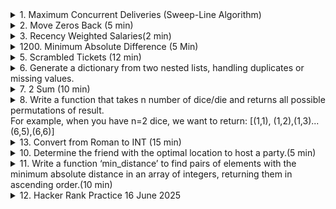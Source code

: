 <details>
<summary>1. Maximum Concurrent Deliveries (Sweep-Line Algorithm) </summary>

```python 
/* A courier can carry at most one active delivery at a time.
You are given a list of deliveries, each defined by a start timestamp (pickup) and an end timestamp (drop-off). Determine the maximum number of simultaneous active deliveries across all couriers.

Input(standard-in):

n # integer, 1 ≤ n ≤ 2*10^5
n lines follow: start_iso   end_iso

Example
5
2025-06-11T10:00:00 2025-06-11T10:25:00
2025-06-11T10:05:00 2025-06-11T10:30:00
2025-06-11T10:15:00 2025-06-11T10:45:00
2025-06-11T11:00:00 2025-06-11T11:20:00
2025-06-11T11:05:00 2025-06-11T11:15:00

Output (standard-out):
3
Explanation: Between 10:15 and 10:25 there are three overlapping deliveries.

Constraints & Tips
• ISO timestamps can be parsed with datetime.fromisoformat.
• O(n log n) expected; think sweep-line / line-sweep with event sorting (+1 at start, −1 at end).
*/


#incorrect solution I attempted thinking it is some modified merge interval thing 
def sweep_line(n, arr_time):
    array_time = [(t.split()) for t in arr_time]
    array_time = [(datetime.fromisoformat(t[0])::time), datetime.fromisoformat(t[1])::time)) for t in array_time]
    array_time.sort()
    
    start_time = array_time[0][0]
    end_time = array_time[0][1]
    max_concurrent = 0
    count = 1
    for i in range(1, len(array_time)):
        new_start , new_end = array_time[i]
        if new_start <  end_time:
            count += 1
        else:
            start_time = new_start
            end_time = new_end
            if count > max_concurrent:
                max_concurrent = count 
                count = 1 
    if count > max_concurrent:
        max_concurrent = count 
     
    return max_concurrent
```
Why the Sweep Line Fits ?\
    For every moment, we need to know, how many intervals overlap that moment and keep track of the maximum. That is exactly the textbook use case for a sweep line.

    Why we attach “+1” to a start-time and “−1” to an end-time?
    
    Picture a cashier holding a simple click-counter:
    • Every time a delivery begins, she clicks “up” once ( +1 ).
    • Every time a delivery finishes, she clicks “down” once ( −1 ).

    At any clock-tick, the display shows `current_up_clicks − current_down_clicks` which is exactly “how many deliveries are out on the road right now”.
   
    Logic:
    1. Turn each interval ⟨start, end⟩ into two events: • (start, +1) ➜ “someone just walked in” (end, −1)  ➜ “someone just walked out”
    2. Sort the events by time, so we visit them in the order they actually happen.
    3. Walk through the timeline once, keeping a single integer active:
    active = 0
    max_active = 0
    for time, delta in events:   # delta is +1 or -1
        active += delta          # click up or down
        max_active = max(max_active, active)
    • When delta = +1, active goes up by one.
    • When delta = −1, active goes down by one. The highest value ever reached is the answer.

Correct Solution 
```python 
from datetime import datetime 

def calculate_max(deliveries):
    events = []
    for s, e in deliveries:
        start = datetime.fromisoformat(s)
        end   = datetime.fromisoformat(e)
        events.append((start,  1))
        events.append((end,   -1))
    
    # Rem : Sort by time; on ties process +1 before -1 
    # Assuming Closed start, Open end [) ; python sort by asc 
    # if Closed start, Closed end [] then no need; as we want to process end (-1 first)
    events.sort(key=lambda e: (e[0], -e[1]))
    
    active_deliveries = max_active_deliveries = 0
    for _, delta in events:
        active_deliveries += delta
        max_active_deliveries = max(max_active_deliveries, active_deliveries)

    return max_active_deliveries
```
</details>

<details>
<summary> 2. Move Zeros Back (5 min) </summary>

```python 
def move_zeros_to_end(array):
    if not array:
        return array  # Handle empty array explicitly

    current = 0
    last_swap = len(array) - 1

    while current <= last_swap:
        if array[current] == 0:
            # Swap zero with element at last_swap
            array[current], array[last_swap] = array[last_swap], array[current]
            last_swap -= 1
            # Skip any zeros at last_swap to ensure we swap with a non-zero if possible
            while last_swap >= current and array[last_swap] == 0:
                last_swap -= 1
        else:
            current += 1

    return array

# Alternatively 
def move_zeros_back(array):
    """
    Moves all zeros to the end of the array while maintaining the order of non-zero elements (bringing them up)
    i is always moving but non_zero_position only moves if a non zero value is there
    """
    non_zero_pos = 0
    for i in range(len(array)):
        if array[i] != 0:
            array[non_zero_pos], array[i] = array[i], array[non_zero_pos]
            non_zero_pos += 1
    return array

```

</details>

<details>
<summary>3. Recency Weighted Salaries(2 min) </summary>

```python 
def recency_weighted_salaries(previous_salaries):
    if not previous_salaries:
        return 0.0  # Handle empty input by returning 0.0

    weighted_salaries = [(i + 1) * salary for i, salary in enumerate(previous_salaries)]
    
    # Sum of weights: 1 + 2 + ... + n = n*(n+1)/2
    n = len(previous_salaries)
    total_weights = (n * (n + 1)) // 2
    
    weighted_average = sum(weighted_salaries) / total_weights
    return round(weighted_average, 2)
```
</details>

<details>
<summary>1200. Minimum Absolute Difference (5 Min)</summary>

```python 
def min_distance(test_input):
    if len(test_input) < 2:
        return 0, []  # Handle edge case: less than 2 elements
    
    test_input.sort()  
    min_dist = float('inf')
    
    for i in range(len(test_input) - 1):
        current_dist = test_input[i + 1] - test_input[i]
        if current_dist < min_dist:
            min_dist = current_dist
  
    result = []
    for i in range(len(test_input) - 1):
        if test_input[i + 1] - test_input[i] == min_dist:
            result.append([test_input[i], test_input[i + 1]])
    
    return result
```
</details>

<details>
<summary>5. Scrambled Tickets (12 min)</summary>

```python 

# flights = [
#     ['Chennai', 'Bangalore'], 
#     ['Bombay', 'Delhi'], 
#     ['Goa', 'Chennai'], 
#     ['Delhi', 'Goa'], 
#     ['Bangalore', 'Beijing']
# ]

def plan_trip(flights):
    
    src_dest_map = {}
   
    # Count occurrences of each city (as source or destination)
    count_dict = {}
    for src, dest in flights: # directly unpack flights 
        src_dest_map[src] = dest
        [src]count_dict = count_dict.get(src, 0) + 1    #Please use .get() 
        count_dict[dest] = count_dict.get(dest, 0) + 1
    
    # Find the starting city: it should appear only once in count_dict
    # and must be a source (i.e., in src_dest_map)
    start_trip = None
    for city in count_dict:
        if count_dict[city] == 1 and city in src_dest_map:
            start_trip = city
            break
    
    #Remember to check this - If no start is found, return empty or handle error (for simplicity, assume valid input)
    if start_trip is None:
        return []

    # list.pop(ele) is wrong because pop() on a list expects an index, not a value. Use remove() or rethink the logic   
    
    # Build the result list by following the source-to-destination mapping
    result = []
    current = start_trip
    while current in src_dest_map:
        next_city = src_dest_map[current]
        result.append([current, next_city])
        current = next_city
    
    return result

```
</details>


<details>
<summary>6. Generate a dictionary from two nested lists, handling duplicates or missing values. </summary>

```python 
def create_dict_from_nested_lists(keys_list, values_list):
    result_dict = {}
    # Get the minimum length to avoid index out of range
    min_length = min(len(keys_list), len(values_list))
    
    for i in range(min_length):
        key = keys_list[i]
        value = values_list[i]
        # Handle nested structure by flattening if necessary
        if isinstance(key, list):   # REM
            key = tuple(key)        ## REM Convert nested list to tuple to make it hashable
        if isinstance(value, list):
            value = tuple(value)
        result_dict[key] = value
        
        #REM:
        # Result[key] = Result.get(key, []).append(value) is incorrect 
        # append() method modifies the list in place and returns None, so this line actually sets Result[key] to None
        
        #temp = Result.get(key, [])
        #temp.append(value) 
        #Result[key] = temp
    return result_dict
```
</details>

<details>
<summary>7. 2 Sum  (10 min)</summary>

- Missed reading question properly had to return indexes, was returning numbers 
- using abs for no reason it was not required 
- took too long :((\

```python 
    def twoSum(self, nums: List[int], target: int) -> List[int]:
        store = {}
        for i in range(len(nums)):
            if target - nums[i] in store:
                return [i, store[target - nums[i]]]
            else:
                store[nums[i]] = i
```

</details>
<details>
<summary>8. Write a function that takes n number of dice/die and returns all possible permutations of result.<br>
For example, when you have n=2 dice, we want to return: [(1,1), (1,2),(1,3)...(6,5),(6,6)] </summary>

https://leetcode.com/discuss/post/1515046/doordash-data-eng-tech-phone-screen-by-a-wgmq/

```python
#(i,) is a single-element tuple containing the value i
# The comma after i is important because it tells Python this is a tuple
# + operator, when used with tuples, concatenates them. 
# So if i=1 and perm=(2,), then (1,) + (2,) results in (1, 2).

def return_dice_permutation(n):
    if n <= 0:
        return []        # return empty list not 0 
    if n == 1:           # python is == 
        return [(i,) for i in range(1,7)]  

    prev_perm = return_dice_permutation(n - 1)
    result = []
    for i in range(1, 7):
        for perm in prev_perm:
            result.append((i,) + perm) 
```
</details>

<details>
<summary>13. Convert from Roman to INT (15 min) </summary>

```python 
# REM to read question properly 
# it is very easy just REM you need to check if they are in order or not
'''
Each symbol adds its own value, except for when a smaller valued symbol is before a larger valued symbol.
In those cases, instead of adding both symbols to the total, we need to subtract the large from the small.
'''
def romanToInt(self, s):
        """
        :type s: str
        :rtype: int
        """
        values= {
        "I": 1,
        "V": 5,
        "X": 10,
        "L": 50,
        "C": 100,
        "D": 500,
        "M": 1000,
        }
        total = 0 
        i = 0 
        while i < len(s):
            if i+1 < len(s) and values[s[i+1]] > values[s[i]]:
                total += values[s[i+1]] - values[s[i]]
                i += 2
            else:
                total += values[s[i]]
                i += 1

        return total
```
</details>

<details>
<summary>10. Determine the friend with the optimal location to host a party.(5 min)</summary>

```python 
'''
Assuming friends is a dict of name and coordinates of friends 
'''
def pick_friends(friends):
    if len(friends) == 0:
        return None
    if len(friends) == 1:
        return list(friends.keys())[0]
    
    min_distance = float('inf')
    min_host = None
    for host in friends:
        total_distance = 0
        hx_dis, hy_dis, hz_dis = friends[host]
        for friend in friends:
            if friend != host: 
                x_dis, y_dis, z_dis = friends[friend]
                dist = (((hx_dis - x_dis) ** 2) + ((hy_dis - y_dis) ** 2) + ((hz_dis - z_dis) ** 2)) ** 0.5 ## POW function - euclidean distance 
                total_distance += dist

        if total_distance < min_distance:
            min_distance = total_distance
            min_host = host

    return min_host
```

```python 
def pick_host(friends):
    """
    The optimal host is the one whose location minimizes the total Euclidean distance
    for all friends to travel to the party.
    
    Args:
        friends (list): A list of dictionaries, each containing a friend's 'name' and
                        3D coordinates 'x', 'y', 'z'.
                        
    Returns:
        str: The name of the friend who should host the party.
    """
    if not friends:
        return None
    
    if len(friends) == 1:
        return friends[0]['name']
    
    min_total_distance = float('inf')
    optimal_host = None
    
    # Iterate through each friend as a potential host
    for host in friends:
        total_distance = 0
        host_x, host_y, host_z = host['x'], host['y'], host['z']
        
        # Calculate total distance from this host to all other friends
        for friend in friends:
            friend_x, friend_y, friend_z = friend['x'], friend['y'], friend['z']
            # Euclidean distance in 3D space
            distance = ((host_x - friend_x) ** 2 + 
                       (host_y - friend_y) ** 2 + 
                       (host_z - friend_z) ** 2) ** 0.5
            total_distance += distance
        
        # Update the optimal host if this total distance is smaller
        if total_distance < min_total_distance:
            min_total_distance = total_distance
            optimal_host = host['name']
    
    return optimal_host

# Example usage:
if __name__ == "__main__":
    friends_list = [
        {"name": "Alice", "x": 0, "y": 0, "z": 0},
        {"name": "Bob", "x": 1, "y": 1, "z": 1},
        {"name": "Charlie", "x": 2, "y": 2, "z": 2},
        {"name": "David", "x": 0, "y": 1, "z": 0}
    ]
    
    host = pick_host(friends_list)
    print(f"The optimal host is: {host}")
```
</details>

<details>
<summary>11. Write a function ‘min_distance’ to find pairs of elements with the minimum absolute distance in an array of integers, returning them in ascending order.(10 min) </summary> 

```python 
def min_distance(arr):
    if len(arr) < 2:
        return []
    if len(arr) == 2:
        return [(0, 1)]
    
    ind_arr = [(i, v) for i, v in enumerate(arr)]
    ind_arr.sort(key=lambda x: x[1])  # Sort by value, not index
    
    min_dist = float('inf')
    result = []
    for i in range(len(ind_arr) - 1):
        current_dist = ind_arr[i+1][1] - ind_arr[i][1]
        if current_dist < min_dist:
            min_dist = current_dist
            result = [(ind_arr[i][0], ind_arr[i+1][0])]
        elif current_dist == min_dist:
            result.append((ind_arr[i][0], ind_arr[i+1][0]))
    
    result.sort(key=lambda x: (x[0], x[1]))  # Sort by both indices
    return result
```
nlogn time 
</details>

<details>
<summary>12. Hacker Rank Practice 16 June 2025 </summary> 

```python 
''' NOTES:
- round is case sensitive, its built in no need to import anything
- / standard division operator; always returns a floating-point number
- // floor division operator ; result to the nearest integer 
- (-5) // 2 would give -3 since it rounds down toward negative infinity


'''
def plusMinus(arr):
    pos_count, neg_count, zer_count = 0,0,0
    n = len(arr)
    for e in arr:
        if e > 0:
            pos_count+= 1
        elif e == 0:
            zer_count+= 1
        else:
            neg_count+= 1
    print(round(pos_count/n ,6))
    print(round(neg_count/n ,6))
    print(round(zer_count/n ,6))
    return 
```

```python 
''' NOTES:
- string is immutable so create a new string - do not try to modify it 

- SLICING In python string 
- list[start:stop:step] stop is exclusive 
- s[-2:]    # Last two elements
- s[:-2]    # All except last two elements
- s[::2]    # Every second element
- s[::-1]   # Reverse the list
- s[::-2]   # Every second element from end
'''

def timeConversion(s):
    if s[-2:] == 'PM':
         if int(s[:2]) < 12:
            s = str(int(s[:2]) + 12) + s[2:]
    else:
        if s[:2] == '12': 
            s = '00' + s[2:]
    
    return s[:8]
```

```python
# Optimzed Fizzbuzz
def fizzBuzz(n):
    for i in range(1, n + 1):
        output = ""
        if i % 3 == 0:
            output += "Fizz"
        if i % 5 == 0:
            output += "Buzz"
        print(output or i) 
```

```python
def lonelyinteger(a):
    result = 0
    for e in  a:
        result = result ^ e # same element xored return 0 
    return result

'''
Square array do you len(arr) in both loops
Added return inside first for loop and debugged for 5 min - Don't do this 
'''
def diagonalDifference(arr):
    dia_one  = 0
    dia_two  = 0
 
    for r in range(len(arr)):
        for c in range(len(arr)):
            if r==c :
                dia_one += arr[r][c]
            if c + r == len(arr)-1:
                dia_two += arr[r][c]
    return abs(dia_one -dia_two )


def countingSort(arr):
    freq_arr =[0]*100
    for i in arr:
        freq_arr[i] += 1
    return freq_arr


def findZigZagSequence(a, n):
    a.sort()
    mid = int((n + 1)/2)- 1 # REM 
    a[mid], a[n-1] = a[n-1], a[mid]

    st = mid + 1 
    ed = n - 2 # REM
    while(st <= ed):
        a[st], a[ed] = a[ed], a[st]
        st = st + 1
        ed = ed - 1 # REM

    for i in range (n):
        if i == n-1:
            print(a[i])
        else:
            print(a[i], end = ' ')
    return